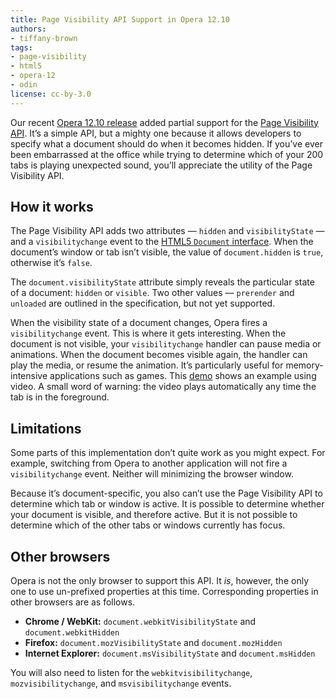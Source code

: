 ```yaml
---
title: Page Visibility API Support in Opera 12.10
authors:
- tiffany-brown
tags:
- page-visibility
- html5
- opera-12
- odin
license: cc-by-3.0
---
```


Our recent [Opera 12.10 release](http://www.opera.com/browser/download/) added partial support for the [Page Visibility API](http://www.w3.org/TR/page-visibility/). It’s a simple API, but a mighty one because it allows developers to specify what a document should do when it becomes hidden. If you’ve ever been embarrassed at the office while trying to determine which of your 200 tabs is playing unexpected sound, you’ll appreciate the utility of the Page Visibility API.

## How it works

The Page Visibility API adds two attributes — `hidden` and `visibilityState` — and a `visibilitychange` event to the [HTML5 `Document` interface](http://www.w3.org/TR/html5/dom.html#document). When the document’s window or tab isn’t visible, the value of `document.hidden` is `true`, otherwise it’s `false`.

The `document.visibilityState` attribute simply reveals the particular state of a document: `hidden` or `visible`. Two other values — `prerender` and `unloaded` are outlined in the specification, but not yet supported.

When the visibility state of a document changes, Opera fires a `visibilitychange` event. This is where it gets interesting. When the document is not visible, your `visibilitychange` handler can pause media or animations. When the document becomes visible again, the handler can play the media, or resume the animation. It’s particularly useful for memory-intensive applications such as games. This [demo](http://people.opera.com/tiffanyb/2012/pagevis/index.html "A demonstration of the Page Visibility API") shows an example using video. A small word of warning: the video plays automatically any time the tab is in the foreground.

## Limitations

Some parts of this implementation don’t quite work as you might expect. For example, switching from Opera to another application will not fire a `visibilitychange` event. Neither will minimizing the browser window.

Because it’s document-specific, you also can’t use the Page Visibility API to determine which tab or window is active. It is possible to determine whether your document is visible, and therefore active. But it is not possible to determine which of the other tabs or windows currently has focus.

## Other browsers

Opera is not the only browser to support this API. It _is_, however, the only one to use un-prefixed properties at this time. Corresponding properties in other browsers are as follows.

* **Chrome / WebKit:** `document.webkitVisibilityState` and `document.webkitHidden`
* **Firefox:** `document.mozVisibilityState` and `document.mozHidden`
* **Internet Explorer:** `document.msVisibilityState` and `document.msHidden`

You will also need to listen for the `webkitvisibilitychange`, `mozvisibilitychange`, and `msvisibilitychange` events.
